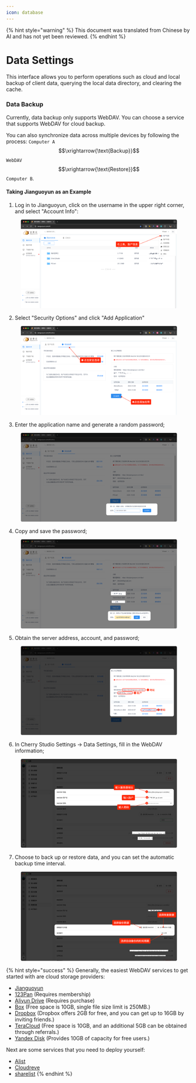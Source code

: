 ```yaml
---
icon: database
---
```


{% hint style="warning" %}
This document was translated from Chinese by AI and has not yet been reviewed.
{% endhint %}

# Data Settings

This interface allows you to perform operations such as cloud and local backup of client data, querying the local data directory, and clearing the cache.

### Data Backup

Currently, data backup only supports WebDAV. You can choose a service that supports WebDAV for cloud backup.

You can also synchronize data across multiple devices by following the process: `Computer A` $$\xrightarrow{\text{Backup}}$$ `WebDAV` $$\xrightarrow{\text{Restore}}$$ `Computer B`.

#### Taking Jianguoyun as an Example

1.  Log in to Jianguoyun, click on the username in the upper right corner, and select "Account Info":

<figure><img src="../../../.gitbook/assets/image (39).png" alt=""><figcaption></figcaption></figure>

2.  Select "Security Options" and click "Add Application"

<figure><img src="../../../.gitbook/assets/image (40).png" alt=""><figcaption></figcaption></figure>

3.  Enter the application name and generate a random password;

<figure><img src="../../../.gitbook/assets/image (41).png" alt=""><figcaption></figcaption></figure>

4.  Copy and save the password;

<figure><img src="../../../.gitbook/assets/image (42).png" alt=""><figcaption></figcaption></figure>

5.  Obtain the server address, account, and password;

<figure><img src="../../../.gitbook/assets/image (43).png" alt=""><figcaption></figcaption></figure>

6.  In Cherry Studio Settings -> Data Settings, fill in the WebDAV information;

<figure><img src="../../../.gitbook/assets/image (48).png" alt=""><figcaption></figcaption></figure>

7.  Choose to back up or restore data, and you can set the automatic backup time interval.

<figure><img src="../../../.gitbook/assets/image (47).png" alt=""><figcaption></figcaption></figure>

{% hint style="success" %}
Generally, the easiest WebDAV services to get started with are cloud storage providers:

*   [Jianguoyun](https://www.jianguoyun.com/)
*   [123Pan](https://www.123pan.com/) (Requires membership)
*   [Aliyun Drive](https://www.alipan.com/) (Requires purchase)
*   [Box](https://www.box.com/) (Free space is 10GB, single file size limit is 250MB.)
*   [Dropbox](https://www.dropbox.com/) (Dropbox offers 2GB for free, and you can get up to 16GB by inviting friends.)
*   [TeraCloud](https://teracloud.jp/en/) (Free space is 10GB, and an additional 5GB can be obtained through referrals.)
*   [Yandex Disk](https://disk.yandex.com/) (Provides 10GB of capacity for free users.)

Next are some services that you need to deploy yourself:

*   [Alist](https://alist.nn.ci/zh/)
*   [Cloudreve](https://cloudreve.org/)
*   [sharelist](https://github.com/reruin/sharelist)
{% endhint %}
